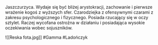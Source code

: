 Jaszczurzyca. Wydaje się być bliżej arystokracji, zachowanie i pierwsze wrażenie kogoś z wyższych sfer. Czarodziejka z ofensywnymi czarami z zakresu psychologicznego i fizycznego. Posiada rzucający się w oczy sztylet. Raczej wycofana ostrożna w działaniu i posiadająca wysokie oczekiwania wobec sojuszników.

![[Reska fota.jpg]]
#Gamma #Ladończyk
